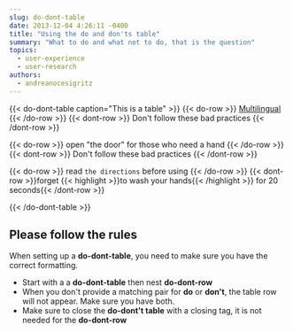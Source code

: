```yaml
---
slug: do-dont-table
date: 2013-12-04 4:26:11 -0400
title: "Using the do and don'ts table"
summary: "What to do and what not to do, that is the question"
topics:
  - user-experience
  - user-research
authors:
  - andreanocesigritz
---
```


{{< do-dont-table caption="This is a table" >}}
  {{< do-row >}} [Multilingual](https://digital.gov/communities/multilingual/) {{< /do-row >}}
  {{< dont-row >}} Don't follow these bad practices {{< /dont-row >}}

  {{< do-row >}} open &#34;the door&#34; for those who need a hand {{< /do-row >}}
  {{< dont-row >}} Don't follow these bad practices {{< /dont-row >}}

  {{< do-row >}} read `the directions` before using {{< /do-row >}}
  {{< dont-row >}}forget {{< highlight >}}to wash your hands{{< /highlight >}} for 20 seconds{{< /dont-row >}}

{{< /do-dont-table >}}


## Please follow the rules

When setting up a **do-dont-table**, you need to make sure you have the correct formatting.

* Start with a a **do-dont-table** then nest **do-dont-row**
* When you don't provide a matching pair for **do** or **don't**, the table row will not appear. Make sure you have both.
* Make sure to close the **do-dont't table** with a closing tag, it is not needed for the **do-dont-row**

